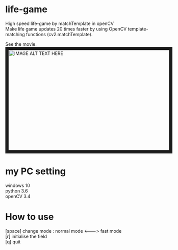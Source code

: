 # life-game
High speed life-game by matchTemplate in openCV  
Make life game updates 20 times faster by using OpenCV template-matching functions (cv2.matchTemplate).

See the movie.
<a href="https://www.youtube.com/embed/eEbGeviwPHg"
target="_blank"><img src="https://user-images.githubusercontent.com/48794147/54753896-87f51e80-4c25-11e9-8fc6-a859acf7d6c3.jpg" 
alt="IMAGE ALT TEXT HERE" width="560" height="315" border="10" /></a>

# my PC setting
windows 10  
python 3.6  
openCV 3.4  

# How to use
[space] change mode : normal mode <---> fast mode  
[r] initialise the field  
[q] quit


